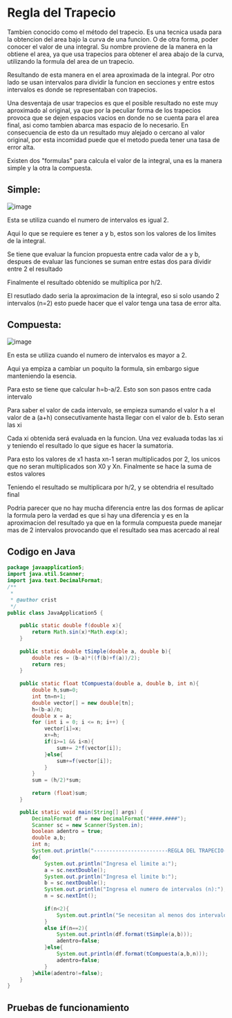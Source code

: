 # Regla del Trapecio
Tambien conocido como el método del trapecio. Es una tecnica usada para la obtencion del area bajo la curva de una funcion.
O de otra forma, poder conocer el valor de una integral. 
Su nombre proviene de la manera en la obtiene el area, ya que usa trapecios para obtener el area abajo de la curva, utilizando la formula del area de un trapecio.


Resultando de esta manera en el area aproximada de la integral. Por otro lado se usan intervalos para dividir la funcion en secciones y entre estos intervalos es donde se representaban con trapecios.


Una desventaja de usar trapecios es que el posible resultado no este muy aproximado al original, ya que por la peculiar forma de los trapecios provoca que se dejen espacios vacios en donde no se cuenta para el area final, asi como tambien abarca mas espacio de lo necesario. En consecuencia de esto da un resultado muy alejado o cercano al valor original, por esta incomidad puede que el metodo pueda tener una tasa de error alta.

Existen dos "formulas" para calcula el valor de la integral, una es la manera simple y la otra la compuesta.

## Simple:

![image](https://github.com/CristianCHsx/Metodos-Numericos/assets/162630564/1aff443b-71ba-4005-a885-dd2b22fe310d)

Esta se utiliza cuando el numero de intervalos es igual 2.

Aqui lo que se requiere es tener a y b, estos son los valores de los limites de la integral.

Se tiene que evaluar la funcion propuesta entre cada valor de a y b, despues de evaluar las funciones se suman entre estas dos para dividir entre 2 el resultado

Finalmente el resultado obtenido se multiplica por h/2.

El resutlado dado seria la aproximacion de la integral, eso si solo usando 2 intervalos (n=2) esto puede hacer que el valor tenga una tasa de error alta.
## Compuesta:

![image](https://github.com/CristianCHsx/Metodos-Numericos/assets/162630564/4e349b3b-6b30-405e-a010-a3d01c7293a2)

En esta se utiliza cuando el numero de intervalos es mayor a 2.

Aqui ya empiza a cambiar un poquito la formula, sin embargo sigue manteniendo la esencia.

Para esto se tiene que calcular h=b-a/2. Esto son son pasos entre cada intervalo

Para saber el valor de cada intervalo, se empieza sumando el valor h a el valor de a (a+h) consecutivamente hasta llegar con el valor de b. Esto seran las xi

Cada xi obtenida será evaluada en la funcion. Una vez evaluada todas las xi y teniendo el resultado lo que sigue es hacer la sumatoria.

Para esto los valores de x1 hasta xn-1 seran multiplicados por 2, los unicos que no seran multiplicados son X0 y Xn. Finalmente se hace la suma de estos valores

Teniendo el resultado se multiplicara por h/2, y se obtendria el resultado final

Podria parecer que no hay mucha diferencia entre las dos formas de aplicar la formula pero la verdad es que si hay una diferencia y es en la aproximacion del resultado ya que en la formula compuesta puede manejar mas de 2 intervalos provocando que el resultado sea mas acercado al real


## Codigo en Java

```java
package javaapplication5;
import java.util.Scanner;
import java.text.DecimalFormat;
/**
 *
 * @author crist
 */
public class JavaApplication5 {
    
    public static double f(double x){
        return Math.sin(x)*Math.exp(x);
    }
    
    public static double tSimple(double a, double b){
        double res = (b-a)*((f(b)+f(a))/2);
        return res;
    }
    
    public static float tCompuesta(double a, double b, int n){
        double h,sum=0;
        int tn=n+1;
        double vector[] = new double[tn];
        h=(b-a)/n;
        double x = a;
        for (int i = 0; i <= n; i++) {
            vector[i]=x;
            x+=h;
            if(i>=1 && i<n){
                sum+= 2*f(vector[i]);
            }else{
                sum+=f(vector[i]);
            }
        }
        sum = (h/2)*sum;
     
        return (float)sum;
    }

    public static void main(String[] args) {
        DecimalFormat df = new DecimalFormat("####.####");
        Scanner sc = new Scanner(System.in);
        boolean adentro = true;
        double a,b;
        int n;
        System.out.println("------------------------REGLA DEL TRAPECIO------------------------");
        do{
            System.out.println("Ingresa el limite a:");
            a = sc.nextDouble();
            System.out.println("Ingresa el limite b:");
            b = sc.nextDouble();
            System.out.println("Ingresa el numero de intervalos (n):");
            n = sc.nextInt();
            
            if(n<2){
                System.out.println("Se necesitan al menos dos intervalos para continuar\n");
            }
            else if(n==2){
                System.out.println(df.format(tSimple(a,b)));
                adentro=false;
            }else{
                System.out.println(df.format(tCompuesta(a,b,n)));
                adentro=false;
            } 
        }while(adentro!=false);
    }
}

```
## Pruebas de funcionamiento

